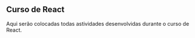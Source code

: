  ## Curso de React 
 
 Aqui serão colocadas todas astividades desenvolvidas durante o curso de React. 
